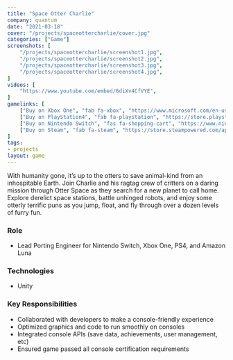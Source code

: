 ```yaml
---
title: "Space Otter Charlie"
company: quantum
date: "2021-03-18"
cover: "/projects/spaceottercharlie/cover.jpg"
categories: ["Game"]
screenshots: [
    "/projects/spaceottercharlie/screenshot1.jpg",
    "/projects/spaceottercharlie/screenshot2.jpg",
    "/projects/spaceottercharlie/screenshot3.jpg",
    "/projects/spaceottercharlie/screenshot4.jpg",
]
videos: [
    "https://www.youtube.com/embed/6diXv4CfVYE",
]
gamelinks: [
    ["Buy on Xbox One", "fab fa-xbox", "https://www.microsoft.com/en-us/p/space-otter-charlie/9nzbzx17xg08"],
    ["Buy on PlayStation4", "fab fa-playstation", "https://store.playstation.com/en-us/product/UP2199-CUSA25396_00-SPACEOTTERNA0000"],
    ["Buy on Nintendo Switch", "fas fa-shopping-cart", "https://www.nintendo.com/games/detail/space-otter-charlie-switch/"],
    ["Buy on Steam", "fab fa-steam", "https://store.steampowered.com/app/1275790/Space_Otter_Charlie/"]
]
tags:
- projects
layout: game
---
```


With humanity gone, it’s up to the otters to save animal-kind from an inhospitable Earth. Join Charlie and his ragtag crew of critters on a daring mission through Otter Space as they search for a new planet to call home. Explore derelict space stations, battle unhinged robots, and enjoy some otterly terrific puns as you jump, float, and fly through over a dozen levels of furry fun.

<!-- FIXME: change indent to ## -->
### Role
* Lead Porting Engineer for Nintendo Switch, Xbox One, PS4, and Amazon Luna

### Technologies
* Unity

### Key Responsibilities
* Collaborated with developers to make a console-friendly experience
* Optimized graphics and code to run smoothly on consoles
* Integrated console APIs (save data, achievements, user management, etc)
* Ensured game passed all console certification requirements 